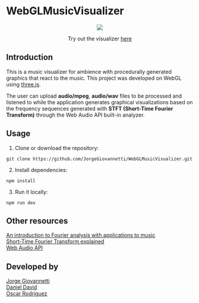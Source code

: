 # WebGLMusicVisualizer

<p align="center">
    <a href="https://jorgegiovannetti.github.io/WebGLMusicVisualizer/">
        <img src="docs/demo.png"/>
    </a>
    <p align="center">
        Try out the visualizer
        <a href="https://jorgegiovannetti.github.io/WebGLMusicVisualizer/">
            here
        </a>
    </p>
</p>

## Introduction

This is a music visualizer for ambience with procedurally generated graphics that react to the music. This project was developed on WebGL using [three.js](https://threejs.org/).

The user can upload **audio/mpeg**, **audio/wav** files to be processed and listened to while the application generates graphical visualizations based on the frequency sequences generated with **STFT (Short-Time Fourier Transform)** through the Web Audio API built-in analyzer.

## Usage

1. Clone or download the repository:
 
```
git clone https://github.com/JorgeGiovannetti/WebGLMusicVisualizer.git
```

2. Install dependencies:

```
npm install
```

3. Run it locally:

```
npm run dev
```

## Other resources

[An introduction to Fourier analysis with applications to music](https://scholarship.claremont.edu/cgi/viewcontent.cgi?referer=&httpsredir=1&article=1142&context=jhm) \
[Short-Time Fourier Transform explained](https://www.youtube.com/watch?v=-Yxj3yfvY-4) \
[Web Audio API](https://developer.mozilla.org/en-US/docs/Web/API/Web_Audio_API)

## Developed by

[Jorge Giovannetti](https://github.com/JorgeGiovannetti) \
[Daniel David](https://github.com/Danyboyyy) \
[Oscar Rodríguez](https://github.com/dmosc)
